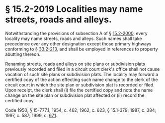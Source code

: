 # § 15.2-2019 Localities may name streets, roads and alleys.

<p>Notwithstanding the provisions of subsection A of § <a href='http://law.lis.virginia.gov/vacode/15.2-2000/'>15.2-2000</a>, every locality may name streets, roads and alleys. Such names shall take precedence over any other designation except those primary highways conforming to § <a href='http://law.lis.virginia.gov/vacode/33.2-213/'>33.2-213</a>, and shall be employed in references to property abutting thereon.</p><p>Renaming streets, roads and alleys on site plans or subdivision plats previously recorded and filed in a circuit court clerk's office shall not cause vacation of such site plans or subdivision plats. The locality may forward a certified copy of the action effecting such name change to the clerk of the circuit court in which the site plan or subdivision plat is recorded or filed. Upon receipt, the clerk shall (i) file the certified copy and note the name change on the site plan or subdivision plat affected or (ii) record the certified copy.</p><p>Code 1950, § 15-777.1; 1954, c. 462; 1962, c. 623, § 15.1-379; 1987, c. 384; 1997, c. 587; 1999, c. <a href='http://lis.virginia.gov/cgi-bin/legp604.exe?991+ful+CHAP0671'>671</a>.</p>